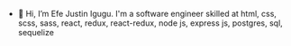 - 👋 Hi, I’m Efe Justin Igugu. I'm a software engineer skilled at html, css, scss, sass, react, redux, react-redux, node js, express js, postgres, sql, sequelize

<!---
justinefe/justinefe is a ✨ special ✨ repository because its `README.md` (this file) appears on your GitHub profile.
You can click the Preview link to take a look at your changes.
--->
